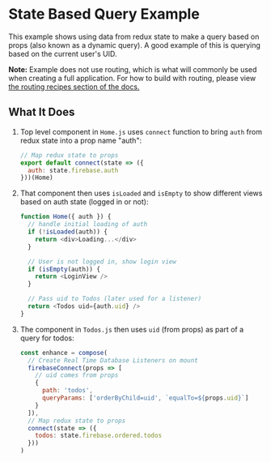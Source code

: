 # State Based Query Example

This example shows using data from redux state to make a query based on props (also known as a dynamic query). A good example of this is querying based on the current user's UID.

**Note:** Example does not use routing, which is what will commonly be used when creating a full application. For how to build with routing, please view [the routing recipes section of the docs.](https://react-redux-firebase.com/docs/recipes/routing.html)

## What It Does

1. Top level component in `Home.js` uses `connect` function to bring `auth` from redux state into a prop name "auth":

    ```js
    // Map redux state to props
    export default connect(state => ({
      auth: state.firebase.auth
    }))(Home)
    ```

1. That component then uses `isLoaded` and `isEmpty` to show different views based on auth state (logged in or not):

    ```js
    function Home({ auth }) {
      // handle initial loading of auth
      if (!isLoaded(auth)) {
        return <div>Loading...</div>
      }

      // User is not logged in, show login view
      if (isEmpty(auth)) {
        return <LoginView />
      }

      // Pass uid to Todos (later used for a listener)
      return <Todos uid={auth.uid} />
    }
    ```

1. The component in `Todos.js` then uses `uid` (from props) as part of a query for todos:

    ```js
    const enhance = compose(
      // Create Real Time Database Listeners on mount
      firebaseConnect(props => [
        // uid comes from props
        {
          path: 'todos',
          queryParams: ['orderByChild=uid', `equalTo=${props.uid}`]
        }
      ]),
      // Map redux state to props
      connect(state => ({
        todos: state.firebase.ordered.todos
      }))
    )
    ```

